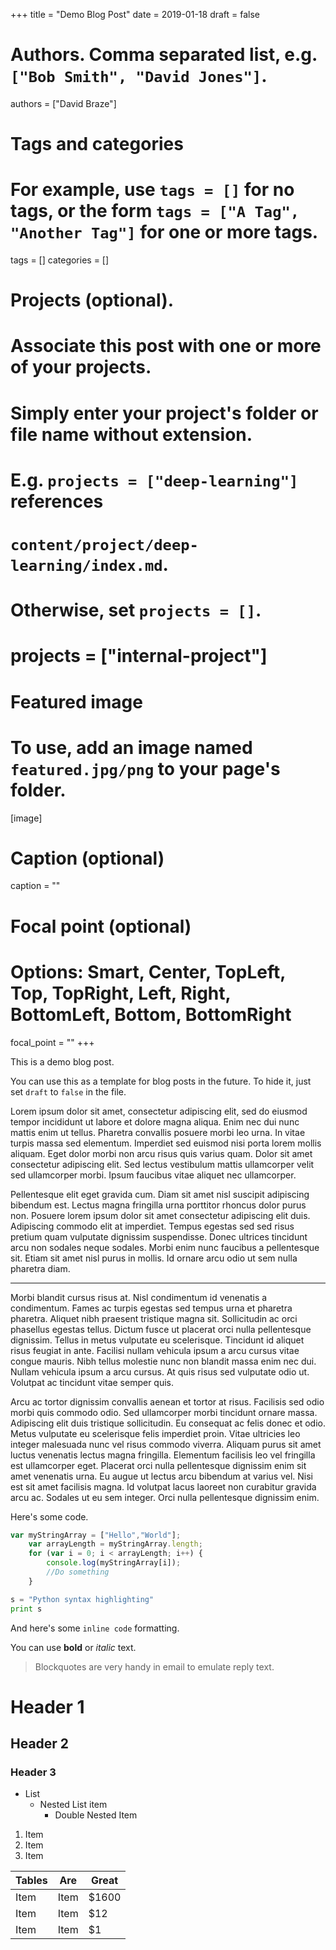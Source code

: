 +++
title = "Demo Blog Post"
date = 2019-01-18
draft = false

# Authors. Comma separated list, e.g. `["Bob Smith", "David Jones"]`.
authors = ["David Braze"]

# Tags and categories
# For example, use `tags = []` for no tags, or the form `tags = ["A Tag", "Another Tag"]` for one or more tags.
tags = []
categories = []

# Projects (optional).
#   Associate this post with one or more of your projects.
#   Simply enter your project's folder or file name without extension.
#   E.g. `projects = ["deep-learning"]` references 
#   `content/project/deep-learning/index.md`.
#   Otherwise, set `projects = []`.
# projects = ["internal-project"]

# Featured image
# To use, add an image named `featured.jpg/png` to your page's folder. 
[image]
  # Caption (optional)
  caption = ""

  # Focal point (optional)
  # Options: Smart, Center, TopLeft, Top, TopRight, Left, Right, BottomLeft, Bottom, BottomRight
  focal_point = ""
+++

This is a demo blog post.

You can use this as a template for blog posts in the future. To hide it, just set `draft` to `false` in the file.

Lorem ipsum dolor sit amet, consectetur adipiscing elit, sed do eiusmod tempor incididunt ut labore et dolore magna aliqua. Enim nec dui nunc mattis enim ut tellus. Pharetra convallis posuere morbi leo urna. In vitae turpis massa sed elementum. Imperdiet sed euismod nisi porta lorem mollis aliquam. Eget dolor morbi non arcu risus quis varius quam. Dolor sit amet consectetur adipiscing elit. Sed lectus vestibulum mattis ullamcorper velit sed ullamcorper morbi. Ipsum faucibus vitae aliquet nec ullamcorper. 

Pellentesque elit eget gravida cum. Diam sit amet nisl suscipit adipiscing bibendum est. Lectus magna fringilla urna porttitor rhoncus dolor purus non. Posuere lorem ipsum dolor sit amet consectetur adipiscing elit duis. Adipiscing commodo elit at imperdiet. Tempus egestas sed sed risus pretium quam vulputate dignissim suspendisse. Donec ultrices tincidunt arcu non sodales neque sodales. Morbi enim nunc faucibus a pellentesque sit. Etiam sit amet nisl purus in mollis. Id ornare arcu odio ut sem nulla pharetra diam.

---

Morbi blandit cursus risus at. Nisl condimentum id venenatis a condimentum. Fames ac turpis egestas sed tempus urna et pharetra pharetra. Aliquet nibh praesent tristique magna sit. Sollicitudin ac orci phasellus egestas tellus. Dictum fusce ut placerat orci nulla pellentesque dignissim. Tellus in metus vulputate eu scelerisque. Tincidunt id aliquet risus feugiat in ante. Facilisi nullam vehicula ipsum a arcu cursus vitae congue mauris. Nibh tellus molestie nunc non blandit massa enim nec dui. Nullam vehicula ipsum a arcu cursus. At quis risus sed vulputate odio ut. Volutpat ac tincidunt vitae semper quis.

Arcu ac tortor dignissim convallis aenean et tortor at risus. Facilisis sed odio morbi quis commodo odio. Sed ullamcorper morbi tincidunt ornare massa. Adipiscing elit duis tristique sollicitudin. Eu consequat ac felis donec et odio. Metus vulputate eu scelerisque felis imperdiet proin. Vitae ultricies leo integer malesuada nunc vel risus commodo viverra. Aliquam purus sit amet luctus venenatis lectus magna fringilla. Elementum facilisis leo vel fringilla est ullamcorper eget. Placerat orci nulla pellentesque dignissim enim sit amet venenatis urna. Eu augue ut lectus arcu bibendum at varius vel. Nisi est sit amet facilisis magna. Id volutpat lacus laoreet non curabitur gravida arcu ac. Sodales ut eu sem integer. Orci nulla pellentesque dignissim enim.

Here's some code.
```javascript
var myStringArray = ["Hello","World"];
    var arrayLength = myStringArray.length;
    for (var i = 0; i < arrayLength; i++) {
        console.log(myStringArray[i]);
        //Do something
    }
```

```python
s = "Python syntax highlighting"
print s
```

And here's some `inline code` formatting.

You can use **bold** or *italic* text.

> Blockquotes are very handy in email to emulate reply text.

# Header 1
## Header 2
### Header 3

* List
  * Nested List item
    * Double Nested Item

1. Item
2. Item
3. Item

| Tables   | Are           | Great |
|----------|---------------|-------|
| Item | Item  | $1600 |
| Item | Item      | $12   |
| Item | Item | $1    |